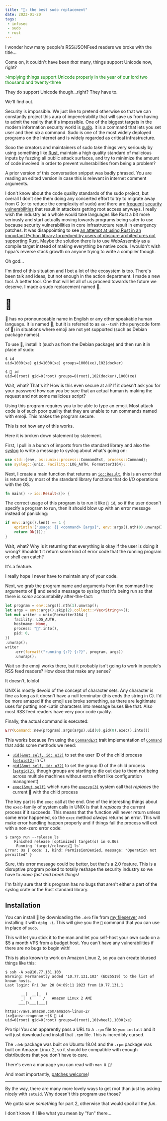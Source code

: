 ```yaml
---
title: "🥺: the best sudo replacement"
date: 2023-01-20
tags:
 - infosec
 - sudo
 - rust
---
```


<xeblog-hero ai="Waifu Diffusion" file="aoi-flee" prompt="1girl, fox ears, blue hair, blue eyes, katana, bamboo forest, kimono, long hair, princess, pokemon, fluffy hair, shouting, coffee, chibi, portrait, dialogue, monado, running, fox tail, blue tail"></xeblog-hero>

<xeblog-conv name="Mara" mood="hmm">I wonder how many people's RSS/JSONFeed
readers we broke with the title...</xeblog-conv>

<xeblog-conv name="Aoi" mood="cheer">Come on, it couldn't have been _that_ many,
things support Unicode now, right?</xeblog-conv>

<xeblog-conv name="Numa" mood="delet"><span style="color:green">&gt;implying
things support Unicode properly in the year of our lord two thousand and
twenty-three</span></xeblog-conv>

<xeblog-conv name="Aoi" mood="facepalm">They do support Unicode though...right?
They have to.</xeblog-conv>

<xeblog-conv name="Cadey" mood="coffee">We'll find out.</xeblog-conv>

Security is impossible. We just like to pretend otherwise so that we can
constantly project this aura of impenetrability that will save us from having to
admit the reality that it's impossible. One of the biggest targets in the modern
information security world is [sudo](https://www.sudo.ws/). It is a command that
lets you *s*et *u*ser and then *do* a command. Sudo is one of the most widely
deployed programs on the Internet and is widely regarded as critical
infrastructure.

<xeblog-conv name="Aoi" mood="grin">Sooo the creators and maintainers of sudo
take things very seriously by using something like
[Rust](https://www.rust-lang.org/), maintain a high quality standard of
malicious inputs by fuzzing all public attack surfaces, and try to minimize the
amount of code involved in order to prevent vulnerabilities from being a
problem?</xeblog-conv>

<div class="warning">A prior version of this conversation snippet was badly
phrased. You are reading an edited version in case this is relevant in internet
comment arguments.</div>

<xeblog-conv name="Cadey" mood="coffee">I don't know about the code quality
standards of the sudo project, but overall I don't see them doing any concerted
effort to try to migrate away from C (or to reduce the complexity of sudo) and
there are
[frequent](https://cve.mitre.org/cgi-bin/cvename.cgi?name=CVE-2023-22809) 
[security](https://cve.mitre.org/cgi-bin/cvename.cgi?name=CVE-2021-3156)
[vulnerabilities](https://www.sudo.ws/security/advisories/sudoedit_selinux) that
result in attackers getting root access anyways. I really wish the industry as a
whole would take languages like Rust a bit more seriously and start actually
moving towards programs being safer to use because security vulnerabilities in
core infrastructure result in emergency patches. It was disappointing to see [an
attempt at using Rust in an important Python library torpedoed by users of
obscure architectures not supporting Rust](https://lwn.net/Articles/845535/).
Maybe the solution there is to use WebAssembly as a compile target instead of
making everything be native code. I wouldn't wish hppa's reverse stack growth on
anyone trying to write a compiler though.</xeblog-conv>

<xeblog-conv name="Aoi" mood="sus">Oh god...</xeblog-conv>

I'm tired of this situation and I bet a lot of the ecosystem is too. There's
been talk and ideas, but not enough in the action department. I made a new tool.
A better tool. One that will let all of us proceed towards the future we
deserve. I made a sudo replacement named 🥺.

## <span style="font-size:xx-large">🥺</span>

🥺 has no pronounceable name in English or any other speakable human language.
It is named 🥺, but it is referred to as `xn--ts9h` (the punycode form of 🥺) in
situations where emoji are not yet supported (such as Debian package names).

To use 🥺, install it (such as from the Debian package) and then run it in place
of sudo:

```
$ id
uid=1000(xe) gid=1000(xe) groups=1000(xe),102(docker)

$ 🥺 id
uid=0(root) gid=0(root) groups=0(root),102(docker),1000(xe)
```

<xeblog-conv name="Mara" mood="hmm">Wait, what? That's it? How is this even
secure at all? If it doesn't ask you for your password how can you be sure that
an actual human is making the request and not some malicious
script?</xeblog-conv>

<xeblog-conv name="Numa" mood="delet">Using this program requires you to be able
to type an emoji. Most attack code is of such poor quality that they are unable
to run commands named with emoji. This makes the program secure.</xeblog-conv>

<xeblog-conv name="Aoi" mood="coffee">This is not how any of this
works.</xeblog-conv>

Here it is broken down statement by statement.

First, I pull in a bunch of imports from the standard library and also the
[syslog](https://docs.rs/syslog/latest/syslog/) to write a message to syslog
about what's going on:

```rust
use std::{env, os::unix::process::CommandExt, process::Command};
use syslog::{unix, Facility::LOG_AUTH, Formatter3164};
```

Next, I create a main function that returns an
[`io::Result`](https://doc.rust-lang.org/std/io/type.Result.html), this is an
error that is returned by most of the standard library functions that do I/O
operations with the OS.

```rust
fn main() -> io::Result<()> {
```

The correct usage of this program is to run it like `🥺 id`, so if the user
doesn't specify a program to run, then it should blow up with an error message
instead of panicking:

```rust
if env::args().len() == 1 {
    eprintln!("usage: {} <command> [args]", env::args().nth(0).unwrap());
    return Ok(());
}
```

<xeblog-conv name="Aoi" mood="wut">Wait, what? Why is it returning that
everything is okay if the user is doing it wrong? Shouldn't it return some kind
of error code that the running program or shell can catch?</xeblog-conv>

<xeblog-conv name="Numa" mood="delet">It's a feature.</xeblog-conv>

<xeblog-conv name="Aoi" mood="coffee">I really hope I never have to maintain any
of your code.</xeblog-conv>

Next, we grab the program name and arguments from the command line arguments of
🥺 and send a message to syslog that it's being run so that there is _some_
accountability after-the-fact:

```rust
let program = env::args().nth(1).unwrap();
let args = env::args().skip(2).collect::<Vec<String>>();
let mut writer = unix(Formatter3164 {
    facility: LOG_AUTH,
    hostname: None,
    process: "🥺".into(),
    pid: 0,
})
.unwrap();
writer
    .err(format!("running {:?} {:?}", program, args))
    .unwrap();
```

<xeblog-conv name="Aoi" mood="wut">Wait so the emoji works there, but it
probably isn't going to work in people's RSS feed readers? How does that make
any sense?</xeblog-conv>

<xeblog-conv name="Numa" mood="delet">It doesn't, lololol</xeblog-conv>

<xeblog-conv name="Cadey" mood="coffee">UNIX is mostly devoid of the concept of
character sets. Any character is fine as long as it doesn't have a null
terminator (this ends the string in C). I'd be more amazed if the emoji use
broke something, as there are legitimate uses for putting non-Latin characters
into message buses like that. Also most RSS feed readers have very poor code
quality.</xeblog-conv>

Finally, the actual command is executed:

```rust
Err(Command::new(program).args(args).uid(0).gid(0).exec().into())
```

This works because I'm using the
[`CommandExt`](https://doc.rust-lang.org/std/os/unix/process/trait.CommandExt.html)
trait implementation of
[`Command`](https://doc.rust-lang.org/std/process/struct.Command.html) that adds
some methods we need:

- [`uid(&mut self, id:
  u32)`](https://doc.rust-lang.org/std/process/struct.Command.html#method.uid)
  to set the user ID of the child process
  ([`setuid(2)`](https://man7.org/linux/man-pages/man2/setuid.2.html) in C)
- [`gid(&mut self, id:
  u32)`](https://doc.rust-lang.org/std/process/struct.Command.html#method.gid)
  to set the group ID of the child process
  ([`setgid(2)`](https://man7.org/linux/man-pages/man2/setgid.2.html), though
  groups are starting to die out due to them not being across multiple machines
  without extra effort like configuration managment)
- [`exec(&mut
  self)`](https://doc.rust-lang.org/std/os/unix/process/trait.CommandExt.html#tymethod.exec)
  which runs the
  [`execvp(3)`](https://man7.org/linux/man-pages/man3/exec.3.html) system call
  that _replaces_ the current 🥺 with the child process

The key part is the `exec` call at the end. One of the interesting things about
the `exec`-family of system calls in UNIX is that it _replaces_ the current
process if it succeeds. This means that the function will never return unless
some error happened, so the `exec` method _always_ returns an error. This will
make error handling happen properly and if things fail the process will exit
with a non-zero error code:

```
$ cargo run --release ls
    Finished release [optimized] target(s) in 0.06s
     Running `target/release/🥺 ls`
Error: Os { code: 1, kind: PermissionDenied, message: "Operation not permitted" }
```

<xeblog-conv name="Numa" mood="delet">Sure, this error message could be better,
but that's a 2.0 feature. This is a disruptive program poised to totally reshape
the security industry so we have to _move fast and break things_!</xeblog-conv>

I'm fairly sure that this program has no bugs that aren't either a part of the
syslog crate or the Rust standard library.

## Installation

You can install 🥺 by downloading the `.deb` file from [my
fileserver](https://pneuma.shark-harmonic.ts.net/.within/xn--ts9h/) and
installing it with `dpkg -i`. This will give you the `🥺` command that you can
use in place of `sudo`.

<xeblog-conv name="Numa" mood="delet">This will let you stick it to the man and
let you self-host your own sudo on a $5 a month VPS from a budget host. You
can't have any vulnerabilities if there are no bugs to begin with!</xeblog-conv>

<xeblog-sticker name="Aoi" mood="facepalm"></xeblog-sticker>

This is also known to work on Amazon Linux 2, so you can create blursed things
like this:

```
$ ssh -A xe@10.77.131.103
Warning: Permanently added '10.77.131.103' (ED25519) to the list of known hosts.
Last login: Fri Jan 20 04:09:11 2023 from 10.77.131.1

       __|  __|_  )
       _|  (     /   Amazon Linux 2 AMI
      ___|\___|___|

https://aws.amazon.com/amazon-linux-2/
[xe@inez-rengenne ~]$ 🥺 id
uid=0(root) gid=0(root) groups=0(root),10(wheel),1000(xe)
```

<xeblog-conv name="Mara" mood="hacker">Pro tip! You can apparently pass a URL to
a `.rpm` file to `yum install` and it will just download and install that `.rpm`
file. This is incredibly cursed.</xeblog-conv>

The `.deb` package was built on Ubuntu 18.04 and the `.rpm` package was built on
Amazon Linux 2, so it should be compatible with enough distributions that you
don't have to care.

<xeblog-conv name="Mara" mood="hacker">There's even a manpage you can read with
`man 8 🥺`!</xeblog-conv>

<xeblog-conv name="Numa" mood="delet">And most importantly, [patches
welcome](https://github.com/Xe/xn--ts9h)!</xeblog-conv>

---

<xeblog-conv name="Numa" mood="delet">By the way, there are many more lovely
ways to get root than just by asking nicely with `setuid`. Why doesn't this
program use those?</xeblog-conv>

<xeblog-conv name="Cadey" mood="coffee">We gotta save _something_ for part 2,
otherwise that would spoil all the _fun_.</xeblog-conv>

<xeblog-conv name="Aoi" mood="sus">I don't know if I like what you mean by "fun"
there...</xeblog-conv>


